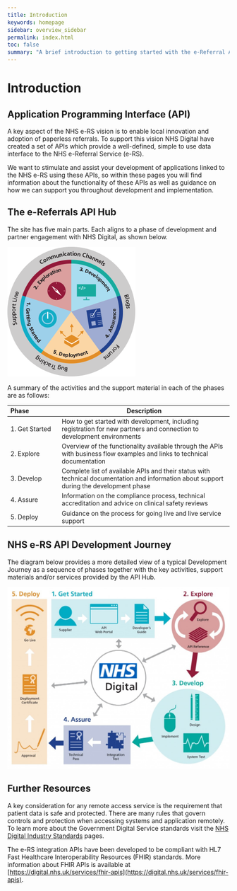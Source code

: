 ```yaml
---
title: Introduction
keywords: homepage
sidebar: overview_sidebar
permalink: index.html
toc: false
summary: "A brief introduction to getting started with the e-Referral APIs"
---
```


# Introduction

## Application Programming Interface (API) ##

A key aspect of the NHS e-RS vision is to enable local innovation and adoption of paperless referrals. To support this vision NHS Digital have created a set of APIs which provide a well-defined, simple to use data interface to the NHS e-Referral Service (e-RS).

We want to stimulate and assist your development of applications linked to the NHS e-RS using these APIs, so within these pages you will find information about the functionality of these APIs as well as guidance on how we can support you throughout development and implementation.

## The e-Referrals API Hub ##

The site has five main parts. Each aligns to a phase of development and partner engagement with NHS Digital, as shown below.  

<img src="./images/ecosystem/eRS-ecosystem.gif" alt="NHS e-RS API Development Journey"/>

A summary of the activities and the support material in each of the phases are as follows:

|Phase&nbsp;&nbsp;&nbsp;&nbsp;&nbsp;&nbsp;&nbsp;&nbsp;&nbsp;&nbsp;&nbsp;&nbsp;&nbsp;&nbsp;&nbsp;&nbsp;|Description|
|---|---|
|1.&nbsp;Get&nbsp;Started | How to get started with development, including registration for new partners and connection to development environments|
|2.&nbsp;Explore | Overview of the functionality available through the APIs with business flow examples and links to technical documentation |
|3.&nbsp;Develop | Complete list of available APIs and their status with technical documentation and information about support during the development phase |
|4.&nbsp;Assure | Information on the compliance process, technical accreditation and advice on clinical safety reviews |
|5.&nbsp;Deploy | Guidance on the process for going live and live service support |

## NHS e-RS API Development Journey ##
The diagram below provides a more detailed view of a typical Development Journey as a sequence of phases together with the key activities, support materials and/or services provided by the API Hub.  

![NHS e-RS API Development Journey](images/getstarted/NHS_eRS_API_Development_Journey-1024x835.jpg)


## Further Resources ##

A key consideration for any remote access service is the requirement that patient data is safe and protected. There are many rules that govern controls and protection when accessing systems and application remotely. To learn more about the Government Digital Service standards visit the [NHS Digital Industry Standards](https://digital.nhs.uk/services/health-and-social-care-network/hscn-technical-guidance/business-applications-guidance/industry-standards) pages.

The e-RS integration APIs have been developed to be compliant with HL7 Fast Healthcare Interoperability Resources (FHIR) standards. More information about FHIR APIs is available at [https://digital.nhs.uk/services/fhir-apis](https://digital.nhs.uk/services/fhir-apis).
